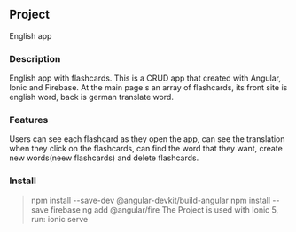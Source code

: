 ## Project

English app

### Description

English app with flashcards. This is a CRUD app that created with Angular, Ionic and Firebase. At the main page s an array of flashcards, its front site is english word, back is german translate word.

### Features

Users can see each flashcard as they open the app, can see the translation when they click on the flashcards, can find the word that they want, create new words(neew flashcards) and delete flashcards.

### Install

> npm install --save-dev @angular-devkit/build-angular
> npm install --save firebase
> ng add @angular/fire
The Project is used with Ionic 5, run:
> ionic serve
